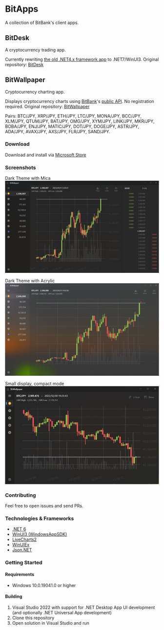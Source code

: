 # BitApps

A collection of BitBank's client apps.

## BitDesk
A cryptocurrency trading app. 

Currently rewriting [the old .NET4.x framework app](https://github.com/torum/BitDesk) to .NET7/WinUI3. Original repository: [BitDesk](https://github.com/torum/BitDesk)

## BitWallpaper
Cryptocurrency charting app. 

Displays cryptocurrency charts using [BitBank](https://bitbank.cc/)'s [public API](https://github.com/bitbankinc/bitbank-api-docs). No registration required. Original repository: [BitWallpaper](https://github.com/torum/BitWallpaper)

Pairs: BTC/JPY, XRP/JPY, ETH/JPY, LTC/JPY, MONA/JPY, BCC/JPY, XLM/JPY, QTUM/JPY, BAT/JPY, OMG/JPY, XYM/JPY, LINK/JPY, MKR/JPY, BOBA/JPY, ENJ/JPY, MATIC/JPY, DOT/JPY, DOGE/JPY, ASTR/JPY, ADA/JPY, AVAX/JPY, AXS/JPY, FLR/JPY, SAND/JPY.

### Download
 Download and install via [Microsoft Store](https://apps.microsoft.com/store/detail/bitwallpaper/9NCC3NTG9DP3)
 
### Screenshots

Dark Theme with Mica  
![alt text](https://github.com/torum/BitWallpaper/blob/master/docs/Images/BitWallpaper-screenshot-V2-full.png?raw=true)

Dark Theme with Acrylic 
![alt text](https://github.com/torum/BitWallpaper/blob/master/docs/Images/BitWallpaper-screenshot-V2-full-AcrylicSystemBackdrop.png?raw=true)

Small display, compact mode  
![alt text](https://github.com/torum/BitWallpaper/blob/master/docs/Images/BitWallpaper-screenshot-V2-small.png?raw=true)

### Contributing
Feel free to open issues and send PRs. 

### Technologies & Frameworks
* [.NET 6](https://github.com/dotnet/runtime)  
* [WinUI3 (WindowsAppSDK)](https://github.com/microsoft/WindowsAppSDK)  
* [LiveCharts2](https://github.com/beto-rodriguez/LiveCharts2)  
* [WinUIEx](https://github.com/dotMorten/WinUIEx)
* [Json.NET](https://github.com/JamesNK/Newtonsoft.Json)

### Getting Started

#### Requirements
* Windows 10.0.19041.0 or higher

#### Building
1. Visual Studio 2022 with support for .NET Desktop App UI development (and optionally .NET Universal App development)
2. Clone this repository
3. Open solution in Visual Studio and run

